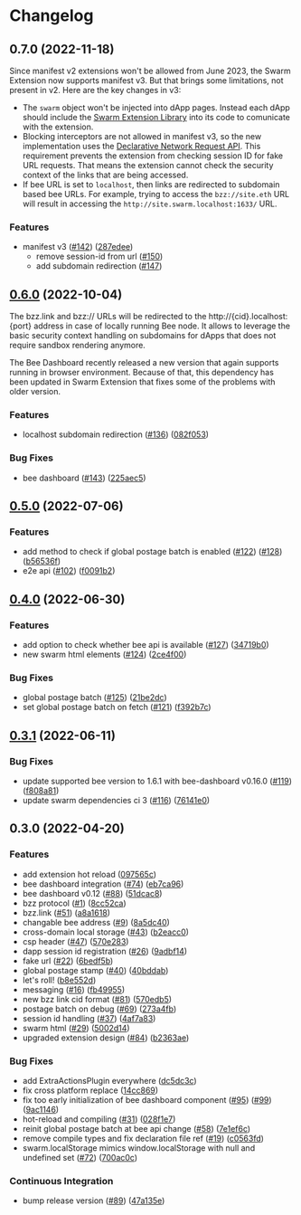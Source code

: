 # Changelog

## 0.7.0 (2022-11-18)

Since manifest v2 extensions won't be allowed from June 2023, the Swarm Extension now supports manifest v3. But that brings some limitations, not present in v2. Here are the key changes in v3:

- The `swarm` object won't be injected into dApp pages. Instead each dApp should include the [Swarm Extension Library](library/README.md) into its code to comunicate with the extension.
- Blocking interceptors are not allowed in manifest v3, so the new implementation uses the [Declarative Network Request API](https://developer.chrome.com/docs/extensions/reference/declarativeNetRequest/). This requirement prevents the extension from checking session ID for fake URL requests. That means the extension cannot check the security context of the links that are being accessed.
- If bee URL is set to `localhost`, then links are redirected to subdomain based bee URLs. For example, trying to access the `bzz://site.eth` URL will result in accessing the `http://site.swarm.localhost:1633/` URL.

### Features

* manifest v3 ([#142](https://github.com/ethersphere/swarm-extension/issues/142)) ([287edee](https://github.com/ethersphere/swarm-extension/commit/287edee31a0cc85e1803aba121d22383389333e6))
  * remove session-id from url ([#150](https://github.com/ethersphere/swarm-extension/pull/150))
  * add subdomain redirection ([#147](https://github.com/ethersphere/swarm-extension/pull/147))

## [0.6.0](https://github.com/ethersphere/swarm-extension/compare/v0.5.0...v0.6.0) (2022-10-04)

The bzz.link and bzz:// URLs will be redirected to the http://{cid}.localhost:{port} address in case of locally running Bee node.
It allows to leverage the basic security context handling on subdomains for dApps that does not require sandbox rendering anymore.

The Bee Dashboard recently released a new version that again supports running in browser environment.
Because of that, this dependency has been updated in Swarm Extension that fixes some of the problems with older version.

### Features

* localhost subdomain redirection ([#136](https://github.com/ethersphere/swarm-extension/issues/136)) ([082f053](https://github.com/ethersphere/swarm-extension/commit/082f053dd9b59edff33e922898234a2820fdcc2e))


### Bug Fixes

* bee dashboard ([#143](https://github.com/ethersphere/swarm-extension/issues/143)) ([225aec5](https://github.com/ethersphere/swarm-extension/commit/225aec525c40dcf0199c30d8c9dce44feea17e41))

## [0.5.0](https://github.com/ethersphere/swarm-extension/compare/v0.4.0...v0.5.0) (2022-07-06)


### Features

* add method to check if global postage batch is enabled ([#122](https://github.com/ethersphere/swarm-extension/issues/122)) ([#128](https://github.com/ethersphere/swarm-extension/issues/128)) ([b56536f](https://github.com/ethersphere/swarm-extension/commit/b56536f51266d223a1f22ad35d556f95d02e87b7))
* e2e api ([#102](https://github.com/ethersphere/swarm-extension/issues/102)) ([f0091b2](https://github.com/ethersphere/swarm-extension/commit/f0091b2d4b545b00b8b5b2e2511449b6bbe76d7f))

## [0.4.0](https://github.com/ethersphere/swarm-extension/compare/v0.3.1...v0.4.0) (2022-06-30)


### Features

* add option to check whether bee api is available ([#127](https://github.com/ethersphere/swarm-extension/issues/127)) ([34719b0](https://github.com/ethersphere/swarm-extension/commit/34719b03d9ca1cfb921a0fd14bcad605a810e1d1))
* new swarm html elements ([#124](https://github.com/ethersphere/swarm-extension/issues/124)) ([2ce4f00](https://github.com/ethersphere/swarm-extension/commit/2ce4f00b1fa27787c7f54d668703729656a713d1))


### Bug Fixes

* global postage batch ([#125](https://github.com/ethersphere/swarm-extension/issues/125)) ([21be2dc](https://github.com/ethersphere/swarm-extension/commit/21be2dce8627d9e251dc231736ea0315c129c80e))
* set global postage batch on fetch ([#121](https://github.com/ethersphere/swarm-extension/issues/121)) ([f392b7c](https://github.com/ethersphere/swarm-extension/commit/f392b7c50de8641a63114f7a9c552a2e0aaaf28a))

## [0.3.1](https://github.com/ethersphere/swarm-extension/compare/v0.3.0...v0.3.1) (2022-06-11)


### Bug Fixes

* update supported bee version to 1.6.1 with bee-dashboard v0.16.0 ([#119](https://github.com/ethersphere/swarm-extension/issues/119)) ([f808a81](https://github.com/ethersphere/swarm-extension/commit/f808a815b99db44eade0b971ddf62d72703c870b))
* update swarm dependencies ci 3 ([#116](https://github.com/ethersphere/swarm-extension/issues/116)) ([76141e0](https://github.com/ethersphere/swarm-extension/commit/76141e0d0c39dbe086ca29042a471c7226b0220f))

## 0.3.0 (2022-04-20)


### Features

* add extension hot reload ([097565c](https://www.github.com/ethersphere/swarm-extension/commit/097565c04387ee12541b73d5f738b4be5d6245f9))
* bee dashboard integration ([#74](https://www.github.com/ethersphere/swarm-extension/issues/74)) ([eb7ca96](https://www.github.com/ethersphere/swarm-extension/commit/eb7ca96a407d256103b4e9a06c20871b945e8193))
* bee dashboard v0.12 ([#88](https://www.github.com/ethersphere/swarm-extension/issues/88)) ([51dcac8](https://www.github.com/ethersphere/swarm-extension/commit/51dcac890a1b6bec064dd897492dd5d7c0436b83))
* bzz protocol ([#1](https://www.github.com/ethersphere/swarm-extension/issues/1)) ([8cc52ca](https://www.github.com/ethersphere/swarm-extension/commit/8cc52ca764f8bfd5d5541e15ea0dc8371c1d94ae))
* bzz.link ([#51](https://www.github.com/ethersphere/swarm-extension/issues/51)) ([a8a1618](https://www.github.com/ethersphere/swarm-extension/commit/a8a161872ae02f71b3cc4d5fcaaf9a6e3ff8787d))
* changable bee address ([#9](https://www.github.com/ethersphere/swarm-extension/issues/9)) ([8a5dc40](https://www.github.com/ethersphere/swarm-extension/commit/8a5dc407c48ab149cecb81063d57a7ad90dcf9ba))
* cross-domain local storage ([#43](https://www.github.com/ethersphere/swarm-extension/issues/43)) ([b2eacc0](https://www.github.com/ethersphere/swarm-extension/commit/b2eacc055c5cd9157c2f02e888fec934c6b6d7a0))
* csp header ([#47](https://www.github.com/ethersphere/swarm-extension/issues/47)) ([570e283](https://www.github.com/ethersphere/swarm-extension/commit/570e2833611a95cc8b098ef26fd6d292d7c8350e))
* dapp session id registration ([#26](https://www.github.com/ethersphere/swarm-extension/issues/26)) ([9adbf14](https://www.github.com/ethersphere/swarm-extension/commit/9adbf14f8061406d29483b74cc5e44d24a7f1b5f))
* fake url ([#22](https://www.github.com/ethersphere/swarm-extension/issues/22)) ([6bedf5b](https://www.github.com/ethersphere/swarm-extension/commit/6bedf5b14752449d82345e45c4a1d6f94f5545cb))
* global postage stamp ([#40](https://www.github.com/ethersphere/swarm-extension/issues/40)) ([40bddab](https://www.github.com/ethersphere/swarm-extension/commit/40bddabbff5a6bd9ce91ed155dcfc93ad8b4cda8))
* let's roll! ([b8e552d](https://www.github.com/ethersphere/swarm-extension/commit/b8e552dc66e564661597cf9aec7b0f64712f89f3))
* messaging ([#16](https://www.github.com/ethersphere/swarm-extension/issues/16)) ([fb49955](https://www.github.com/ethersphere/swarm-extension/commit/fb49955a80e17a1b26d8957eadcdc759263abadd))
* new bzz link cid format ([#81](https://www.github.com/ethersphere/swarm-extension/issues/81)) ([570edb5](https://www.github.com/ethersphere/swarm-extension/commit/570edb5c8fbc5b9604a26dc6c5d348b9d716988d))
* postage batch on debug ([#69](https://www.github.com/ethersphere/swarm-extension/issues/69)) ([273a4fb](https://www.github.com/ethersphere/swarm-extension/commit/273a4fba095f5399c2ea3ce2bc8b4fe37f5601eb))
* session id handling ([#37](https://www.github.com/ethersphere/swarm-extension/issues/37)) ([4af7a83](https://www.github.com/ethersphere/swarm-extension/commit/4af7a83cd4ea4c17bcdc946873a22df8194b8bc4))
* swarm html ([#29](https://www.github.com/ethersphere/swarm-extension/issues/29)) ([5002d14](https://www.github.com/ethersphere/swarm-extension/commit/5002d14a3898b09aecad3a84b9367c031f539327))
* upgraded extension design ([#84](https://www.github.com/ethersphere/swarm-extension/issues/84)) ([b2363ae](https://www.github.com/ethersphere/swarm-extension/commit/b2363ae18256a24091de1e0a3c57ae0ceeeb776b))


### Bug Fixes

* add ExtraActionsPlugin everywhere ([dc5dc3c](https://www.github.com/ethersphere/swarm-extension/commit/dc5dc3c792b0cf964c0cbdac29b4439b4a81ee6b))
* fix cross platform replace ([14cc869](https://www.github.com/ethersphere/swarm-extension/commit/14cc869676cc6804395161eb4f3600e00f3625eb))
* fix too early initialization of bee dashboard component ([#95](https://www.github.com/ethersphere/swarm-extension/issues/95)) ([#99](https://www.github.com/ethersphere/swarm-extension/issues/99)) ([9ac1146](https://www.github.com/ethersphere/swarm-extension/commit/9ac1146f1758538dcc4d7c35ea46b8edb5580f08))
* hot-reload and compiling ([#31](https://www.github.com/ethersphere/swarm-extension/issues/31)) ([028f1e7](https://www.github.com/ethersphere/swarm-extension/commit/028f1e77f5c4263f501230792fb01f4d07f08924))
* reinit global postage batch at bee api change ([#58](https://www.github.com/ethersphere/swarm-extension/issues/58)) ([7e1ef6c](https://www.github.com/ethersphere/swarm-extension/commit/7e1ef6c25173bdaf97f05187891086e38d9e80e8))
* remove compile types and fix declaration file ref ([#19](https://www.github.com/ethersphere/swarm-extension/issues/19)) ([c0563fd](https://www.github.com/ethersphere/swarm-extension/commit/c0563fd9c5fad5f30fabeef9f579e5d57a7607aa))
* swarm.localStorage mimics window.localStorage with null and undefined set ([#72](https://www.github.com/ethersphere/swarm-extension/issues/72)) ([700ac0c](https://www.github.com/ethersphere/swarm-extension/commit/700ac0ce6dffba03a332f8df0bc727d55df9a923))


### Continuous Integration

* bump release version ([#89](https://www.github.com/ethersphere/swarm-extension/issues/89)) ([47a135e](https://www.github.com/ethersphere/swarm-extension/commit/47a135e044bc6e4eb978dde5c28379f9622362c1))
